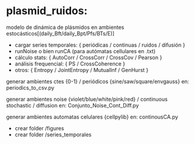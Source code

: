 # plasmid_ruidos: 

modelo de dinámica de plásmidos en ambientes estocásticos[(daily_Bft/daily_Bpt/Pfs/BTs/E)]

- cargar series temporales: { periódicas / continuas / ruidos / difusión }
- runNoise o bien runCA (para autómatas cellulares en .txt)
- cálculo stats: { AutoCorr / CrossCorr / CrossCov / Pearson }
- análisis frequencial: { PS / CrossCoherence }
- otros: { Entropy / JointEntropy / MutualInf / GenHurst }

generar ambientes ctes {0-1} / periódicos {sine/saw/square/envgauss} en: periodics_to_csv.py

generar ambientes noise {violet/blue/white/pink/red} / continuous stochastic / diffusion en: Conjunto_Noise_Cont_Diff.py

generar ambientes automatas celulares {cellpylib} en: continousCA.py

* crear folder /figures
* crear folder /series_temporales


